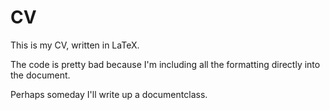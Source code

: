 CV
=====

This is my CV, written in LaTeX.

The code is pretty bad because I'm including all the formatting directly into
the document.

Perhaps someday I'll write up a documentclass.
